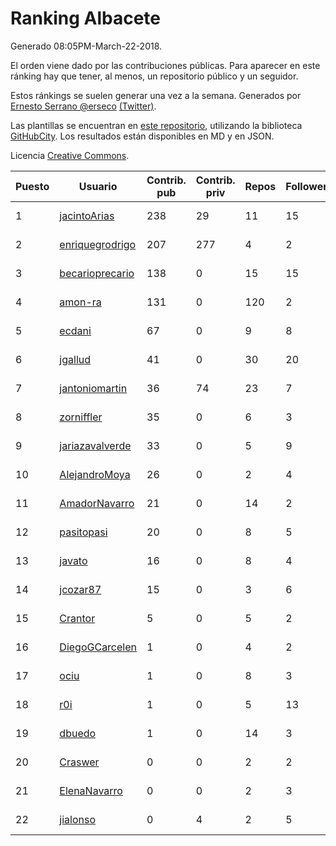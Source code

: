 # Ranking Albacete

Generado 08:05PM-March-22-2018.

El orden viene dado por las contribuciones públicas. Para aparecer en este ránking hay que tener, al menos, un repositorio público y un seguidor.

Estos ránkings se suelen generar una vez a la semana. Generados por [Ernesto Serrano @erseco](https://github.com/erseco/) [(Twitter)](https://twitter.com/erseco).

Las plantillas se encuentran en [este repositorio](https://github.com/iblancasa/GH-Spanish-Ranking), utilizando la biblioteca [GitHubCity](https://github.com/iblancasa/GitHubCity). Los resultados están disponibles en MD y en JSON.

Licencia [Creative Commons](https://creativecommons.org/licenses/by/4.0/).

| Puesto   |  Usuario  | Contrib. pub | Contrib. priv |Repos| Followers | Desde |  Avatar  |
|----------|-----------|--------------|---------------|-----|-----------|-------|----------|
|1|[jacintoArias](https://github.com/jacintoArias)|238|29|11|15|2014-05-07|![jacintoArias](https://avatars2.githubusercontent.com/u/7511199)|
|2|[enriquegrodrigo](https://github.com/enriquegrodrigo)|207|277|4|2|2014-01-17|![enriquegrodrigo](https://avatars1.githubusercontent.com/u/6427231)|
|3|[becarioprecario](https://github.com/becarioprecario)|138|0|15|15|2014-04-20|![becarioprecario](https://avatars3.githubusercontent.com/u/7356250)|
|4|[amon-ra](https://github.com/amon-ra)|131|0|120|2|2011-09-14|![amon-ra](https://avatars1.githubusercontent.com/u/1049676)|
|5|[ecdani](https://github.com/ecdani)|67|0|9|8|2013-04-20|![ecdani](https://avatars1.githubusercontent.com/u/4211293)|
|6|[jgallud](https://github.com/jgallud)|41|0|30|20|2013-09-02|![jgallud](https://avatars3.githubusercontent.com/u/5364288)|
|7|[jantoniomartin](https://github.com/jantoniomartin)|36|74|23|7|2010-10-14|![jantoniomartin](https://avatars2.githubusercontent.com/u/439759)|
|8|[zorniffler](https://github.com/zorniffler)|35|0|6|3|2016-06-09|![zorniffler](https://avatars2.githubusercontent.com/u/19843718)|
|9|[jariazavalverde](https://github.com/jariazavalverde)|33|0|5|9|2013-07-20|![jariazavalverde](https://avatars2.githubusercontent.com/u/5055295)|
|10|[AlejandroMoya](https://github.com/AlejandroMoya)|26|0|2|4|2016-10-11|![AlejandroMoya](https://avatars0.githubusercontent.com/u/22762732)|
|11|[AmadorNavarro](https://github.com/AmadorNavarro)|21|0|14|2|2012-11-12|![AmadorNavarro](https://avatars0.githubusercontent.com/u/2777799)|
|12|[pasitopasi](https://github.com/pasitopasi)|20|0|8|5|2017-02-27|![pasitopasi](https://avatars2.githubusercontent.com/u/26058363)|
|13|[javato](https://github.com/javato)|16|0|8|4|2014-09-21|![javato](https://avatars1.githubusercontent.com/u/8853295)|
|14|[jcozar87](https://github.com/jcozar87)|15|0|3|6|2014-11-12|![jcozar87](https://avatars2.githubusercontent.com/u/9693217)|
|15|[Crantor](https://github.com/Crantor)|5|0|5|2|2015-10-11|![Crantor](https://avatars0.githubusercontent.com/u/15078416)|
|16|[DiegoGCarcelen](https://github.com/DiegoGCarcelen)|1|0|4|2|2014-09-23|![DiegoGCarcelen](https://avatars2.githubusercontent.com/u/8877650)|
|17|[ociu](https://github.com/ociu)|1|0|8|3|2013-04-17|![ociu](https://avatars0.githubusercontent.com/u/4182785)|
|18|[r0i](https://github.com/r0i)|1|0|5|13|2013-09-14|![r0i](https://avatars1.githubusercontent.com/u/5457573)|
|19|[dbuedo](https://github.com/dbuedo)|1|0|14|3|2013-08-17|![dbuedo](https://avatars2.githubusercontent.com/u/5249948)|
|20|[Craswer](https://github.com/Craswer)|0|0|2|2|2011-05-21|![Craswer](https://avatars1.githubusercontent.com/u/802508)|
|21|[ElenaNavarro](https://github.com/ElenaNavarro)|0|0|2|3|2014-02-19|![ElenaNavarro](https://avatars0.githubusercontent.com/u/6729322)|
|22|[jialonso](https://github.com/jialonso)|0|4|2|5|2014-10-12|![jialonso](https://avatars0.githubusercontent.com/u/9167780)|
